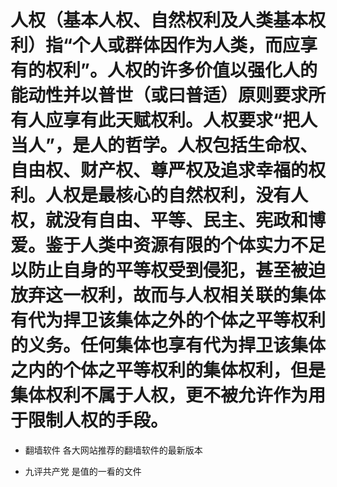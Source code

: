 # 人权（基本人权、自然权利及人类基本权利）指“个人或群体因作为人类，而应享有的权利”。人权的许多价值以强化人的能动性并以普世（或曰普适）原则要求所有人应享有此天赋权利。人权要求“把人当人”，是人的哲学。人权包括生命权、自由权、财产权、尊严权及追求幸福的权利。人权是最核心的自然权利，没有人权，就没有自由、平等、民主、宪政和博爱。鉴于人类中资源有限的个体实力不足以防止自身的平等权受到侵犯，甚至被迫放弃这一权利，故而与人权相关联的集体有代为捍卫该集体之外的个体之平等权利的义务。任何集体也享有代为捍卫该集体之内的个体之平等权利的集体权利，但是集体权利不属于人权，更不被允许作为用于限制人权的手段。


- 翻墙软件 各大网站推荐的翻墙软件的最新版本

- 九评共产党 是值的一看的文件

